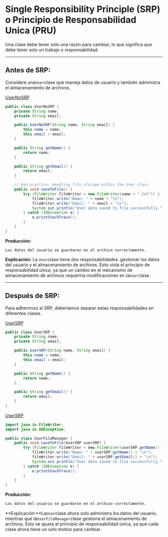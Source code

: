 # Single Responsibility Principle (SRP) o Principio de Responsabilidad Unica (PRU)

Una clase debe tener solo una razón para cambiar, lo que significa que debe tener solo un trabajo o responsabilidad.

---

## **Antes de SRP:**

Considere una`User`clase que maneja datos de usuario y también administra el almacenamiento de archivos.

[UserNoSRP](no_srp/User.java)

```java
public class UserNoSRP {
    private String name;
    private String email;

    public UserNoSRP(String name, String email) {
        this.name = name;
        this.email = email;
    }

    public String getName() {
        return name;
    }

    public String getEmail() {
        return email;
    }

    // Bad practice: Handling file storage within the User class
    public void saveToFile() {
        try (FileWriter fileWriter = new FileWriter(name + ".txt")) {
            fileWriter.write("Name: " + name + "\n");
            fileWriter.write("Email: " + email + "\n");
            System.out.println("User data saved to file successfully.");
        } catch (IOException e) {
            e.printStackTrace();
        }
    }
}
```

**Producción:**

```
Los datos del usuario se guardaron en el archivo correctamente.
```

**Explicación:**
La `User`clase tiene dos responsabilidades: gestionar los datos del usuario y el almacenamiento de archivos. Esto viola
el principio de responsabilidad única, ya que un cambio en el mecanismo de almacenamiento de archivos requeriría
modificaciones en la`User`clase.

---

## **Después de SRP:**

Para adherirnos al SRP, deberíamos separar estas responsabilidades en diferentes clases.

[UserSRP](srp/UserSRP.java)

```java
public class UserSRP {
    private String name;
    private String email;

    public UserSRP(String name, String email) {
        this.name = name;
        this.email = email;
    }

    public String getName() {
        return name;
    }

    public String getEmail() {
        return email;
    }
}
```

[UserSRP](srp/UserFileManager.java)

```java
import java.io.FileWriter;
import java.io.IOException;

public class UserFileManager {
    public void saveToFile(UserSRP userSRP) {
        try (FileWriter fileWriter = new FileWriter(userSRP.getName() + ".txt")) {
            fileWriter.write("Name: " + userSRP.getName() + "\n");
            fileWriter.write("Email: " + userSRP.getEmail() + "\n");
            System.out.println("User data saved to file successfully.");
        } catch (IOException e) {
            e.printStackTrace();
        }
    }
}
```

**Producción:**

```bash
Los datos del usuario se guardaron en el archivo correctamente.
```

**Explicación:**La`User`clase ahora solo administra los datos del usuario, mientras que la`UserFileManager`clase
gestiona el almacenamiento de archivos. Esto se ajusta al principio de responsabilidad única, ya que cada clase ahora
tiene un solo motivo para cambiar.